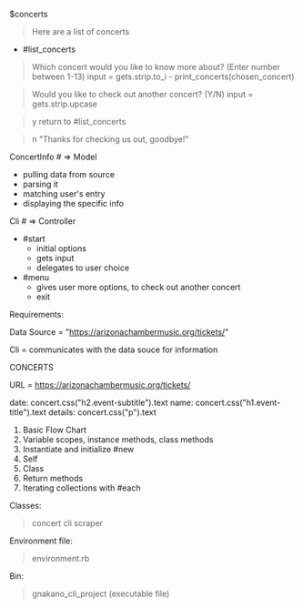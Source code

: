 $concerts
        
> Here are a list of concerts
   - #list_concerts

> Which concert would you like to know more about? (Enter number between 1-13)
> input = gets.strip.to_i
    - print_concerts(chosen_concert)

> Would you like to check out another concert? (Y/N)
> input = gets.strip.upcase

> y
> return to #list_concerts

> n
> "Thanks for checking us out, goodbye!"



ConcertInfo # => Model
- pulling data from source
- parsing it
- matching user's entry
- displaying the specific info

Cli # => Controller
- #start
    - initial options
    - gets input
    - delegates to user choice
- #menu
    - gives user more options, to check out another concert
    - exit


Requirements:

Data Source = "https://arizonachambermusic.org/tickets/"

Cli = communicates with the data souce for information

CONCERTS

URL = https://arizonachambermusic.org/tickets/

date: concert.css("h2.event-subtitle").text
name: concert.css("h1.event-title").text
details: concert.css("p").text





1. Basic Flow Chart
2. Variable scopes, instance methods, class methods
3. Instantiate and initialize #new
4. Self 
5. Class
6. Return methods
7. Iterating collections with #each


Classes:
> concert
> cli
> scraper

Environment file:
> environment.rb

Bin:
> gnakano_cli_project (executable file)
